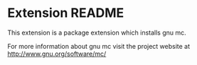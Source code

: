 # Extension README

This extension is a package extension which installs gnu mc.

For more information about gnu mc visit the project website at
http://www.gnu.org/software/mc/

